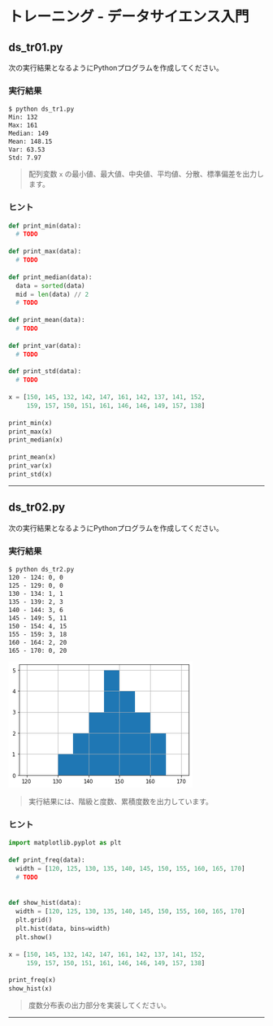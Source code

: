 # トレーニング - データサイエンス入門

## ds_tr01.py

次の実行結果となるようにPythonプログラムを作成してください。

### 実行結果

``` text
$ python ds_tr1.py
Min: 132
Max: 161
Median: 149
Mean: 148.15
Var: 63.53
Std: 7.97
```

> 配列変数 `x` の最小値、最大値、中央値、平均値、分散、標準偏差を出力します。

### ヒント

``` python
def print_min(data):
  # TODO

def print_max(data):
  # TODO

def print_median(data):
  data = sorted(data)
  mid = len(data) // 2
  # TODO

def print_mean(data):
  # TODO

def print_var(data):
  # TODO

def print_std(data):
  # TODO

x = [150, 145, 132, 142, 147, 161, 142, 137, 141, 152, 
     159, 157, 150, 151, 161, 146, 146, 149, 157, 138]

print_min(x)
print_max(x)
print_median(x)

print_mean(x)
print_var(x)
print_std(x)
```

---

## ds_tr02.py

次の実行結果となるようにPythonプログラムを作成してください。

### 実行結果

``` text
$ python ds_tr2.py
120 - 124: 0, 0
125 - 129: 0, 0
130 - 134: 1, 1
135 - 139: 2, 3
140 - 144: 3, 6
145 - 149: 5, 11
150 - 154: 4, 15
155 - 159: 3, 18
160 - 164: 2, 20
165 - 170: 0, 20
```

![](img/00/01.png)

> 実行結果には、階級と度数、累積度数を出力しています。

### ヒント

``` python
import matplotlib.pyplot as plt

def print_freq(data):
  width = [120, 125, 130, 135, 140, 145, 150, 155, 160, 165, 170]
  # TODO


def show_hist(data):
  width = [120, 125, 130, 135, 140, 145, 150, 155, 160, 165, 170]
  plt.grid()
  plt.hist(data, bins=width)
  plt.show()

x = [150, 145, 132, 142, 147, 161, 142, 137, 141, 152, 
     159, 157, 150, 151, 161, 146, 146, 149, 157, 138]

print_freq(x)
show_hist(x)
```

> 度数分布表の出力部分を実装してください。

---

